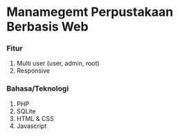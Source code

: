 # Manamegemt Perpustakaan Berbasis Web
### Fitur
1. Multi user (user, admin, root)
2. Responsive

### Bahasa/Teknologi
1. PHP
2. SQLite
3. HTML & CSS
4. Javascript
